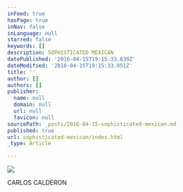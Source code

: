 ```yaml
---
inFeed: true
hasPage: true
inNav: false
inLanguage: null
starred: false
keywords: []
description: SOPHISTICATED MEXICAN
datePublished: '2016-04-15T19:15:33.839Z'
dateModified: '2016-04-15T19:15:33.051Z'
title: ''
author: []
authors: []
publisher:
  name: null
  domain: null
  url: null
  favicon: null
sourcePath: _posts/2016-04-15-sophisticated-mexican.md
published: true
url: sophisticated-mexican/index.html
_type: Article

---
```

![](https://the-grid-user-content.s3-us-west-2.amazonaws.com/a6449828-a705-4935-b48b-04b803a80dab.jpg)

CARLOS CALDERON